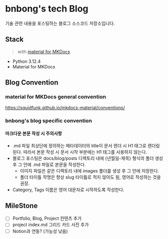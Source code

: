 # bnbong's tech Blog

기술 관련 내용을 포스팅하는 블로그 소스코드 저장소입니다.

## Stack

> with [material for MKDocs](https://squidfunk.github.io/mkdocs-material/)

- Python 3.12.4
- Material for MKDocs

## Blog Convention

### material for MKDocs general convention

https://squidfunk.github.io/mkdocs-material/conventions/

### bnbong's blog specific convention

#### 마크다운 본문 작성 시 주의사항

- .md 파일 최상단에 정의하는 메타데이터의 title이 문서 렌더 시 H1 태그로 렌더링된다.
  따라서 본문 작성 시 문서 시작 부분에는 H1 태그를 사용하지 않는다.
- 블로그 포스팅은 docs/blog/posts 디렉토리 내에 {년월일-제목} 형식의 폴더 생성 후 그 안에 .md 파일로 본문을 작성한다.
  - 이미지 파일은 같은 디렉토리 내에 images 폴더를 생성 후 그 안에 저장한다.
  - 폴더 타이틀 작명은 항상 slug 타이틀로 적지 않아도 됨, 영어로 작성하는 것을 권장.
- Category, Tags 이름은 영어 대문자로 시작하도록 작성한다.

## MileStone

- [ ] Portfolio, Blog, Project 컨텐츠 추가
- [ ] project index.md 그리드 카드 사진 추가
- [ ] Notion과 연동? (가능성 낮음)
